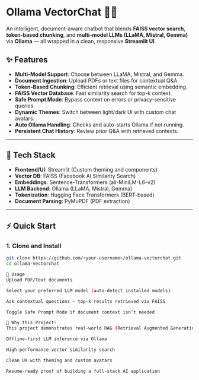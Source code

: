 # Ollama VectorChat 🧠💬
An intelligent, document-aware chatbot that blends **FAISS vector search**, **token-based chunking**, and **multi-model LLMs (LLaMA, Mistral, Gemma)** via **Ollama** — all wrapped in a clean, responsive **Streamlit UI**.

## ✨ Features
- **Multi-Model Support**: Choose between LLaMA, Mistral, and Gemma.  
- **Document Ingestion**: Upload PDFs or text files for contextual Q&A.  
- **Token-Based Chunking**: Efficient retrieval using semantic embedding.  
- **FAISS Vector Database**: Fast similarity search for top-k context.  
- **Safe Prompt Mode**: Bypass context on errors or privacy-sensitive queries.  
- **Dynamic Themes**: Switch between light/dark UI with custom chat avatars.  
- **Auto Ollama Handling**: Checks and auto-starts Ollama if not running.  
- **Persistent Chat History**: Review prior Q&A with retrieved contexts.

---

## 🚀 Tech Stack
- **Frontend/UI**: Streamlit (Custom theming and components)  
- **Vector DB**: FAISS (Facebook AI Similarity Search)  
- **Embeddings**: Sentence-Transformers (all-MiniLM-L6-v2)  
- **LLM Backend**: Ollama (LLaMA, Mistral, Gemma)  
- **Tokenization**: Hugging Face Transformers (BERT-based)  
- **Document Parsing**: PyMuPDF (PDF extraction)

---

## ⚡ Quick Start

### 1. Clone and Install
```bash
git clone https://github.com/<your-username>/ollama-vectorchat.git
cd ollama-vectorchat

🎯 Usage
Upload PDF/Text documents

Select your preferred LLM model (auto-detect installed models)

Ask contextual questions — top-k results retrieved via FAISS

Toggle Safe Prompt Mode if document context isn’t needed

📌 Why this Project?
This project demonstrates real-world RAG (Retrieval Augmented Generation) architecture with:

Offline-first LLM inference via Ollama

High-performance vector similarity search

Clean UX with theming and custom avatars

Resume-ready proof of building a full-stack AI application


